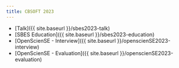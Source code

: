 ```yaml
---
title: CBSOFT 2023
---
```


* [Talk]({{ site.baseurl }}/sbes2023-talk)
* [SBES Education]({{ site.baseurl }}/sbes2023-education)
* [OpenScienSE - Interview]({{ site.baseurl }}/openscienSE2023-interview)
* [OpenScienSE - Evaluation]({{ site.baseurl }}/openscienSE2023-evaluation)

